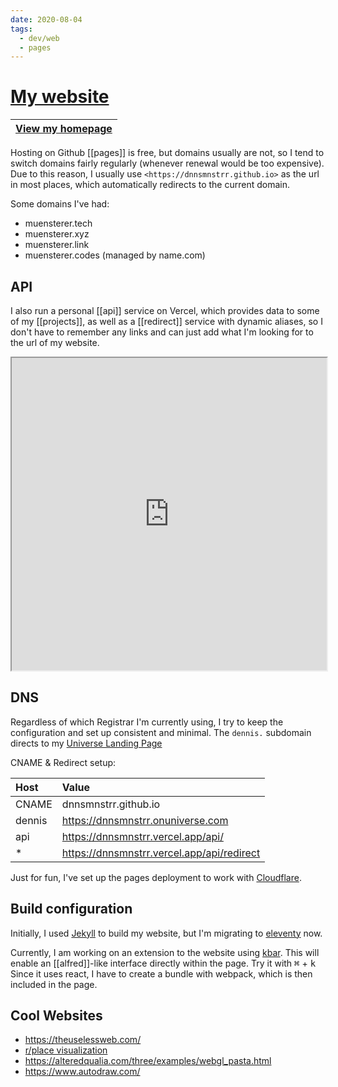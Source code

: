 ```yaml
---
date: 2020-08-04
tags:
  - dev/web
  - pages
---
```


# [My website](https://dnnsmnstrr.github.io)

|[View my homepage](https://dnnsmnstrr.github.io)|
|---|


Hosting on Github [[pages]] is free, but domains usually are not, so I tend to switch domains fairly regularly (whenever renewal would be too expensive). Due to this reason, I usually use `<https://dnnsmnstrr.github.io>` as the url in most places, which automatically redirects to the current domain.

Some domains I've had:
- muensterer.tech
- muensterer.xyz
- muensterer.link
- muensterer.codes (managed by name.com)

## API
I also run a personal [[api]] service on Vercel, which provides data to some of my [[projects]], as well as a [[redirect]] service with dynamic aliases, so I don't have to remember any links and can just add what I'm looking for to the url of my website.


<iframe src="https://dnnsmnstrr.github.io" title="Current website" width='100%' height='500px'></iframe>

## DNS

Regardless of which Registrar I'm currently using, I try to keep the configuration and set up consistent and minimal. The `dennis.` subdomain directs to my [Universe Landing Page](https://dnnsmnstrr.onuniverse.com)

CNAME & Redirect setup:

| Host | Value |
| :------------- | :------------- |
| CNAME       | dnnsmnstrr.github.io       |
| dennis      | https://dnnsmnstrr.onuniverse.com   |
| api       | https://dnnsmnstrr.vercel.app/api/    |
| *       | https://dnnsmnstrr.vercel.app/api/redirect    |

Just for fun, I've set up the pages deployment to work with [Cloudflare](https://dash.cloudflare.com).

## Build configuration

Initially, I used [Jekyll](https://jekyllrb.com/) to build my website, but I'm migrating to [eleventy](https://www.11ty.dev/) now.

Currently, I am working on an extension to the website using [kbar](https://github.com/timc1/kbar). This will enable an [[alfred]]-like interface directly within the page. Try it with <kbd>⌘</kbd> + <kbd>k</kbd>
Since it uses react, I have to create a bundle with webpack, which is then included in the page.

## Cool Websites

- https://theuselessweb.com/
- [r/place visualization](https://rplace-community.github.io/visualization/)
- https://alteredqualia.com/three/examples/webgl_pasta.html
- https://www.autodraw.com/
